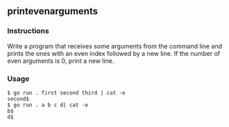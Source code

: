 ## printevenarguments

### Instructions

Write a program that receives some arguments from the command line and prints the ones with an even index followed by a new line. If the number of even arguments is 0, print a new line.

### Usage

```console
$ go run . first second third | cat -e
second$
$ go run . a b c d| cat -e
b$
d$
```
